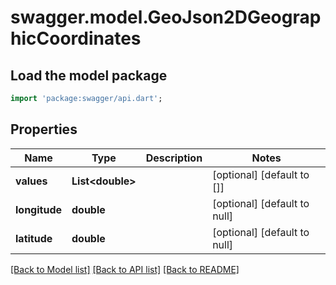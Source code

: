 # swagger.model.GeoJson2DGeographicCoordinates

## Load the model package
```dart
import 'package:swagger/api.dart';
```

## Properties
Name | Type | Description | Notes
------------ | ------------- | ------------- | -------------
**values** | **List&lt;double&gt;** |  | [optional] [default to []]
**longitude** | **double** |  | [optional] [default to null]
**latitude** | **double** |  | [optional] [default to null]

[[Back to Model list]](../README.md#documentation-for-models) [[Back to API list]](../README.md#documentation-for-api-endpoints) [[Back to README]](../README.md)

